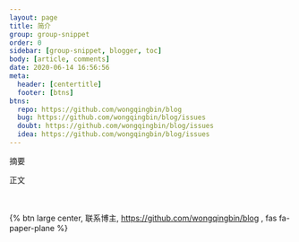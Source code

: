 ```yaml
---
layout: page
title: 简介
group: group-snippet
order: 0
sidebar: [group-snippet, blogger, toc]
body: [article, comments] 
date: 2020-06-14 16:56:56
meta:
  header: [centertitle]
  footer: [btns]
btns:
  repo: https://github.com/wongqingbin/blog
  bug: https://github.com/wongqingbin/blog/issues
  doubt: https://github.com/wongqingbin/blog/issues
  idea: https://github.com/wongqingbin/blog/issues
---
```

摘要

<!-- more -->

正文

<br><br>{% btn large center, 联系博主, https://github.com/wongqingbin/blog , fas fa-paper-plane %}
